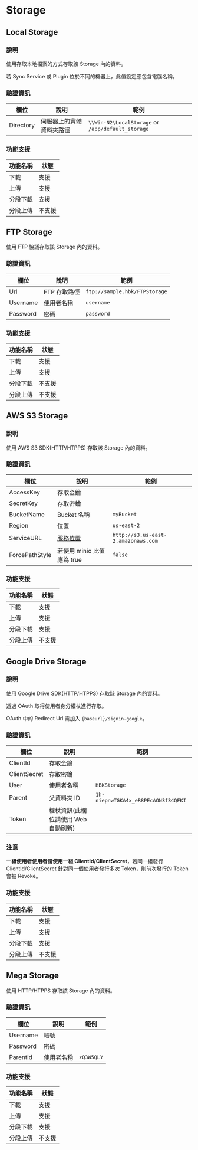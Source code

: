 # Storage

## Local Storage

### 說明

使用存取本地檔案的方式存取該 Storage 內的資料。

若 Sync Service 或 Plugin 位於不同的機器上，此值設定應包含電腦名稱。

### 驗證資訊

| 欄位 | 說明 | 範例 |
| -------- | -------- | -------- |
| Directory | 伺服器上的實體資料夾路徑 | `\\Win-N2\LocalStorage` or `/app/default_storage` |

### 功能支援

| 功能名稱 | 狀態 |
| -------- | -------- |
| 下載 | 支援 |
| 上傳 | 支援 |
| 分段下載 | 支援 |
| 分段上傳 | 不支援 |

## FTP Storage

使用 FTP 協議存取該 Storage 內的資料。

### 驗證資訊

| 欄位 | 說明 | 範例 |
| -------- | -------- | -------- |
| Url | FTP 存取路徑 | `ftp://sample.hbk/FTPStorage` |
| Username | 使用者名稱 | `username` |
| Password | 密碼 | `password` |

### 功能支援

| 功能名稱 | 狀態 |
| -------- | -------- |
| 下載 | 支援 |
| 上傳 | 支援 |
| 分段下載 | 不支援 |
| 分段上傳 | 不支援 |

## AWS S3 Storage

### 說明

使用 AWS S3 SDK(HTTP/HTPPS) 存取該 Storage 內的資料。

### 驗證資訊

| 欄位 | 說明 | 範例 |
| -------- | -------- | -------- |
| AccessKey | 存取金鑰 |  |
| SecretKey | 存取密鑰 |  |
| BucketName | Bucket 名稱 | `myBucket` |
| Region | 位置 | `us-east-2` |
| ServiceURL | [服務位置](https://docs.aws.amazon.com/general/latest/gr/s3.html) | `http://s3.us-east-2.amazonaws.com` |
| ForcePathStyle | 若使用 minio 此值應為 true | `false` |

### 功能支援

| 功能名稱 | 狀態 |
| -------- | -------- |
| 下載 | 支援 |
| 上傳 | 支援 |
| 分段下載 | 支援 |
| 分段上傳 | 不支援 |

## Google Drive Storage

### 說明

使用 Google Drive SDK(HTTP/HTPPS) 存取該 Storage 內的資料。

透過 OAuth 取得使用者身分權杖進行存取。

OAuth 中的 Redirect Url 需加入 `{baseurl}/signin-google`。

### 驗證資訊

| 欄位 | 說明 | 範例 |
| -------- | -------- | -------- |
| ClientId | 存取金鑰 |  |
| ClientSecret | 存取密鑰 |  |
| User | 使用者名稱 | `HBKStorage` |
| Parent | 父資料夾 ID | `1h-niepnwTGKA4x_eR8PEcAON3f34QFKI` |
| Token | 權杖資訊(此欄位請使用 Web 自動刷新) | |

### 注意

**一組使用者使用者請使用一組 ClientId/ClientSecret**，若同一組發行 ClientId/ClientSecret 針對同一個使用者發行多次 Token，則前次發行的 Token 會被 Revoke。

### 功能支援

| 功能名稱 | 狀態 |
| -------- | -------- |
| 下載 | 支援 |
| 上傳 | 支援 |
| 分段下載 | 支援 |
| 分段上傳 | 不支援 |

## Mega Storage

使用 HTTP/HTPPS 存取該 Storage 內的資料。

### 驗證資訊

| 欄位 | 說明 | 範例 |
| -------- | -------- | -------- |
| Username | 帳號 |  |
| Password | 密碼 |  |
| ParentId | 使用者名稱 | `zQ3W5QLY` |

### 功能支援

| 功能名稱 | 狀態 |
| -------- | -------- |
| 下載 | 支援 |
| 上傳 | 支援 |
| 分段下載 | 支援 |
| 分段上傳 | 不支援 |